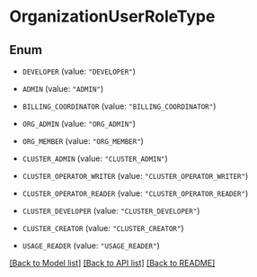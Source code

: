 # OrganizationUserRoleType

## Enum

* `DEVELOPER` (value: `"DEVELOPER"`)

* `ADMIN` (value: `"ADMIN"`)

* `BILLING_COORDINATOR` (value: `"BILLING_COORDINATOR"`)

* `ORG_ADMIN` (value: `"ORG_ADMIN"`)

* `ORG_MEMBER` (value: `"ORG_MEMBER"`)

* `CLUSTER_ADMIN` (value: `"CLUSTER_ADMIN"`)

* `CLUSTER_OPERATOR_WRITER` (value: `"CLUSTER_OPERATOR_WRITER"`)

* `CLUSTER_OPERATOR_READER` (value: `"CLUSTER_OPERATOR_READER"`)

* `CLUSTER_DEVELOPER` (value: `"CLUSTER_DEVELOPER"`)

* `CLUSTER_CREATOR` (value: `"CLUSTER_CREATOR"`)

* `USAGE_READER` (value: `"USAGE_READER"`)


[[Back to Model list]](../README.md#documentation-for-models) [[Back to API list]](../README.md#documentation-for-api-endpoints) [[Back to README]](../README.md)


